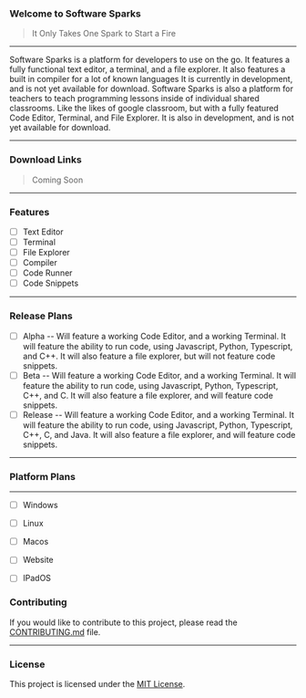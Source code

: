 ### Welcome to Software Sparks
> It Only Takes One Spark to Start a Fire
---

Software Sparks is a platform for developers to use on the go. It features a fully functional text editor, a terminal, and a file explorer. It also features a built in compiler for a lot of known languages It is currently in development, and is not yet available for download. Software Sparks is also a platform for teachers to teach programming lessons inside of individual shared classrooms. Like the likes of google classroom, but with a fully featured Code Editor, Terminal, and File Explorer. It is also in development, and is not yet available for download.

--- 
### Download Links
> Coming Soon
---
### Features

- [ ] Text Editor
- [ ] Terminal
- [ ] File Explorer
- [ ] Compiler
- [ ] Code Runner
- [ ] Code Snippets

---

### Release Plans

- [ ] Alpha -- Will feature a working Code Editor, and a working Terminal. It will feature the ability to run code, using Javascript, Python, Typescript, and C++. It will also feature a file explorer, but will not feature code snippets.
- [ ] Beta -- Will feature a working Code Editor, and a working Terminal. It will feature the ability to run code, using Javascript, Python, Typescript, C++, and C. It will also feature a file explorer, and will feature code snippets.
- [ ] Release -- Will feature a working Code Editor, and a working Terminal. It will feature the ability to run code, using Javascript, Python, Typescript, C++, C, and Java. It will also feature a file explorer, and will feature code snippets.

--- 

### Platform Plans
---

- [ ] Windows
- [ ] Linux 
- [ ] Macos
- [ ] Website
- [ ] IPadOS


### Contributing

If you would like to contribute to this project, please read the [CONTRIBUTING.md]('./docs/Contributing.md') file.

---

### License

This project is licensed under the [MIT License]('.docs/LICENSE.md').